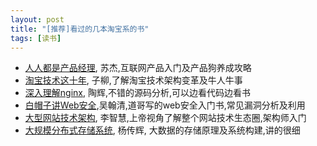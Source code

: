 ```yaml
---
layout: post
title: "[推荐]看过的几本淘宝系的书"
tags: [读书]
---
```


+ [人人都是产品经理](http://book.douban.com/subject/4723970/), 苏杰,互联网产品入门及产品狗养成攻略
+ [淘宝技术这十年](http://book.douban.com/subject/24335672/), 子柳,了解淘宝技术架构变革及牛人牛事
+ [深入理解nginx](http://book.douban.com/subject/22793675/), 陶辉,不错的源码分析,可以边看代码边看书
+ [白帽子讲Web安全](http://book.douban.com/subject/10546925/),吴翰清,道哥写的web安全入门书,常见漏洞分析及利用
+ [大型网站技术架构](http://book.douban.com/subject/25723064/), 李智慧,上帝视角了解整个网站技术生态圈,架构师入门
+ [大规模分布式存储系统](http://book.douban.com/subject/25723658/), 杨传辉, 大数据的存储原理及系统构建,讲的很细

